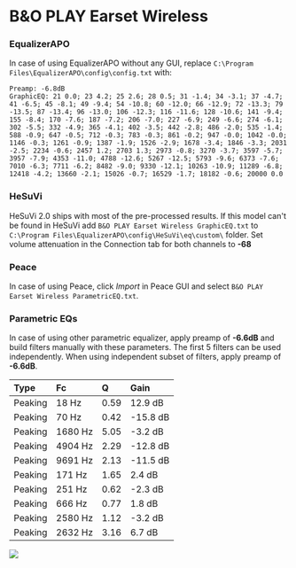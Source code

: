 # B&O PLAY Earset Wireless

### EqualizerAPO
In case of using EqualizerAPO without any GUI, replace `C:\Program Files\EqualizerAPO\config\config.txt`
with:
```
Preamp: -6.8dB
GraphicEQ: 21 0.0; 23 4.2; 25 2.6; 28 0.5; 31 -1.4; 34 -3.1; 37 -4.7; 41 -6.5; 45 -8.1; 49 -9.4; 54 -10.8; 60 -12.0; 66 -12.9; 72 -13.3; 79 -13.5; 87 -13.4; 96 -13.0; 106 -12.3; 116 -11.6; 128 -10.6; 141 -9.4; 155 -8.4; 170 -7.6; 187 -7.2; 206 -7.0; 227 -6.9; 249 -6.6; 274 -6.1; 302 -5.5; 332 -4.9; 365 -4.1; 402 -3.5; 442 -2.8; 486 -2.0; 535 -1.4; 588 -0.9; 647 -0.5; 712 -0.3; 783 -0.3; 861 -0.2; 947 -0.0; 1042 -0.0; 1146 -0.3; 1261 -0.9; 1387 -1.9; 1526 -2.9; 1678 -3.4; 1846 -3.3; 2031 -2.5; 2234 -0.6; 2457 1.2; 2703 1.3; 2973 -0.8; 3270 -3.7; 3597 -5.7; 3957 -7.9; 4353 -11.0; 4788 -12.6; 5267 -12.5; 5793 -9.6; 6373 -7.6; 7010 -6.3; 7711 -6.2; 8482 -9.0; 9330 -12.1; 10263 -10.9; 11289 -6.8; 12418 -4.2; 13660 -2.1; 15026 -0.7; 16529 -1.7; 18182 -0.6; 20000 0.0
```

### HeSuVi
HeSuVi 2.0 ships with most of the pre-processed results. If this model can't be found in HeSuVi add
`B&O PLAY Earset Wireless GraphicEQ.txt` to `C:\Program Files\EqualizerAPO\config\HeSuVi\eq\custom\` folder.
Set volume attenuation in the Connection tab for both channels to **-68**

### Peace
In case of using Peace, click *Import* in Peace GUI and select `B&O PLAY Earset Wireless ParametricEQ.txt`.

### Parametric EQs
In case of using other parametric equalizer, apply preamp of **-6.6dB** and build filters manually
with these parameters. The first 5 filters can be used independently.
When using independent subset of filters, apply preamp of **-6.6dB**.

| Type    | Fc      |    Q | Gain     |
|:--------|:--------|:-----|:---------|
| Peaking | 18 Hz   | 0.59 | 12.9 dB  |
| Peaking | 70 Hz   | 0.42 | -15.8 dB |
| Peaking | 1680 Hz | 5.05 | -3.2 dB  |
| Peaking | 4904 Hz | 2.29 | -12.8 dB |
| Peaking | 9691 Hz | 2.13 | -11.5 dB |
| Peaking | 171 Hz  | 1.65 | 2.4 dB   |
| Peaking | 251 Hz  | 0.62 | -2.3 dB  |
| Peaking | 666 Hz  | 0.77 | 1.8 dB   |
| Peaking | 2580 Hz | 1.12 | -3.2 dB  |
| Peaking | 2632 Hz | 3.16 | 6.7 dB   |

![](https://raw.githubusercontent.com/jaakkopasanen/AutoEq/master/results/rtings/sbaf-serious/B&O%20PLAY%20Earset%20Wireless/B&O%20PLAY%20Earset%20Wireless.png)